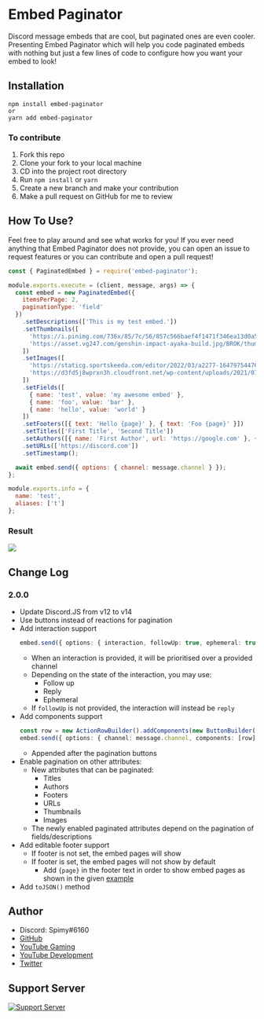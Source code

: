 # Embed Paginator

Discord message embeds that are cool, but paginated ones are even cooler. Presenting Embed Paginator which will help you code paginated embeds with nothing but just a few lines of code to configure how you want your embed to look!

## Installation

```
npm install embed-paginator
or
yarn add embed-paginator
```

### To contribute

1. Fork this repo
2. Clone your fork to your local machine
3. CD into the project root directory
4. Run `npm install` or `yarn`
5. Create a new branch and make your contribution
6. Make a pull request on GitHub for me to review

## How To Use?

Feel free to play around and see what works for you! If you ever need anything that Embed Paginator does not provide, you can open an issue to request features or you can contribute and open a pull request!

```js
const { PaginatedEmbed } = require('embed-paginator');

module.exports.execute = (client, message, args) => {
  const embed = new PaginatedEmbed({
    itemsPerPage: 2,
    paginationType: 'field'
  })
    .setDescriptions(['This is my test embed.'])
    .setThumbnails([
      'https://i.pinimg.com/736x/85/7c/56/857c566baef4f1471f346ea13d0a5da0.jpg',
      'https://asset.vg247.com/genshin-impact-ayaka-build.jpg/BROK/thumbnail/1200x1200/quality/100/genshin-impact-ayaka-build.jpg'
    ])
    .setImages([
      'https://staticg.sportskeeda.com/editor/2022/03/a2277-16479754476161-1920.jpg',
      'https://d3fd5j8wprxn3h.cloudfront.net/wp-content/uploads/2021/07/kamisatoayaka-708x400.jpg'
    ])
    .setFields([
      { name: 'test', value: 'my awesome embed' },
      { name: 'foo', value: 'bar' },
      { name: 'hello', value: 'world' }
    ])
    .setFooters([{ text: 'Hello {page}' }, { text: 'Foo {page}' }])
    .setTitles(['First Title', 'Second Title'])
    .setAuthors([{ name: 'First Author', url: 'https://google.com' }, { name: 'Second Author' }])
    .setURLs(['https://discord.com'])
    .setTimestamp();

  await embed.send({ options: { channel: message.channel } });
};

module.exports.info = {
  name: 'test',
  aliases: ['t']
};
```

### Result

![](https://i.imgur.com/aAVii4P.gif)

## Change Log

### 2.0.0

- Update Discord.JS from v12 to v14
- Use buttons instead of reactions for pagination
- Add interaction support
  ```ts
  embed.send({ options: { interaction, followUp: true, ephemeral: true } });
  ```
  - When an interaction is provided, it will be prioritised over a provided channel
  - Depending on the state of the interaction, you may use:
    - Follow up
    - Reply
    - Ephemeral
  - If `followUp` is not provided, the interaction will instead be `reply`
- Add components support
  ```ts
  const row = new ActionRowBuilder().addComponents(new ButtonBuilder().setCustomId('test').setLabel('Test'));
  embed.send({ options: { channel: message.channel, components: [row] } });
  ```
  - Appended after the pagination buttons
- Enable pagination on other attributes:
  - New attributes that can be paginated:
    - Titles
    - Authors
    - Footers
    - URLs
    - Thumbnails
    - Images
  - The newly enabled paginated attributes depend on the pagination of fields/descriptions
- Add editable footer support
  - If footer is not set, the embed pages will show
  - If footer is set, the embed pages will not show by default
    - Add `{page}` in the footer text in order to show embed pages as shown in the given [example](#how-to-use)
- Add `toJSON()` method

## Author

- Discord: Spimy#6160
- [GitHub](https://github.com/Spimy)
- [YouTube Gaming](https://www.youtube.com/channel/UCNfE0E97k3fouJg-2nulLKg)
- [YouTube Development](https://www.youtube.com/channel/UCEw406qZnsdCEpRgVvCJzuQ)
- [Twitter](https://twitter.com/OfficialSpimy)

## Support Server

[![Support Server](https://discordapp.com/api/guilds/422469294786347016/widget.png?style=banner2)](https://discord.gg/865tNC4)
